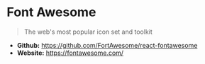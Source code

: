 # Font Awesome
> The web's most popular icon set and toolkit

* **Github:** https://github.com/FortAwesome/react-fontawesome
* **Website:** https://fontawesome.com/